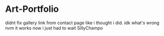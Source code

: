 # Art-Portfolio
didnt fix gallery link from contact page like i thought i did. idk what's wrong
nvm it works now i just had to wait SillyChampo

